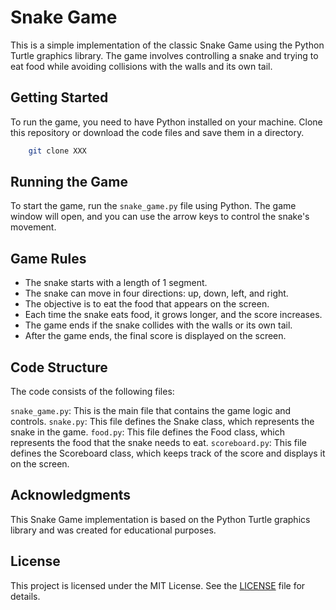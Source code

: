 # Snake Game

This is a simple implementation of the classic Snake Game using the Python Turtle graphics library. The game involves controlling a snake and trying to eat food while avoiding collisions with the walls and its own tail.


## Getting Started

To run the game, you need to have Python installed on your machine. Clone this repository or download the code files and save them in a directory.

```bash
    git clone XXX
```

## Running the Game

To start the game, run the `snake_game.py` file using Python. The game window will open, and you can use the arrow keys to control the snake's movement.

## Game Rules

* The snake starts with a length of 1 segment.
* The snake can move in four directions: up, down, left, and right.
* The objective is to eat the food that appears on the screen.
* Each time the snake eats food, it grows longer, and the score increases.
* The game ends if the snake collides with the walls or its own tail.
* After the game ends, the final score is displayed on the screen.

## Code Structure

The code consists of the following files:

`snake_game.py`: This is the main file that contains the game logic and controls.
`snake.py`: This file defines the Snake class, which represents the snake in the game.
`food.py`: This file defines the Food class, which represents the food that the snake needs to eat.
`scoreboard.py`: This file defines the Scoreboard class, which keeps track of the score and displays it on the screen.

## Acknowledgments

This Snake Game implementation is based on the Python Turtle graphics library and was created for educational purposes.

## License
This project is licensed under the MIT License. See the [LICENSE](LICENSE) file for details.


